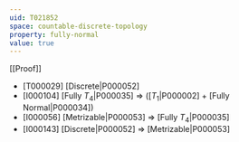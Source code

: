 ```yaml
---
uid: T021852
space: countable-discrete-topology
property: fully-normal
value: true
---
```

[[Proof]]

* [T000029] [Discrete|P000052]
* [I000104] [Fully $T_4$|P000035] => ([$T_1$|P000002] + [Fully Normal|P000034])
* [I000056] [Metrizable|P000053] => [Fully $T_4$|P000035]
* [I000143] [Discrete|P000052] => [Metrizable|P000053]


